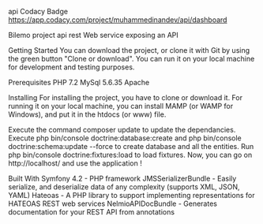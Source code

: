 api
Codacy Badge https://app.codacy.com/project/muhammedinandev/api/dashboard

Bilemo project api rest Web service exposing an API

Getting Started You can download the project, or clone it with Git by using the green button "Clone or download". You can run it on your local machine for development and testing purposes.

Prerequisites PHP 7.2 MySql 5.6.35 Apache

Installing For installing the project, you have to clone or download it. For running it on your local machine, you can install MAMP (or WAMP for Windows), and put it in the htdocs (or www) file.

Execute the command composer update to update the dependancies. Execute php bin/console doctrine:database:create and php bin/console doctrine:schema:update --force to create database and all the entities. Run php bin/console doctrine:fixtures:load to load fixtures. Now, you can go on http://localhost/ and use the application !

Built With Symfony 4.2 - PHP framework JMSSerializerBundle - Easily serialize, and deserialize data of any complexity (supports XML, JSON, YAML) Hateoas - A PHP library to support implementing representations for HATEOAS REST web services NelmioAPIDocBundle - Generates documentation for your REST API from annotations